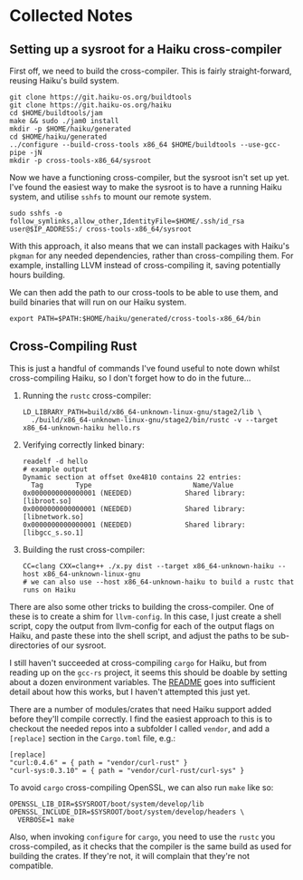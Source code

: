 Collected Notes
===============

Setting up a sysroot for a Haiku cross-compiler
-----------------------------------------------

First off, we need to build the cross-compiler. This is fairly straight-forward, reusing Haiku's build system.

```
git clone https://git.haiku-os.org/buildtools
git clone https://git.haiku-os.org/haiku
cd $HOME/buildtools/jam
make && sudo ./jam0 install
mkdir -p $HOME/haiku/generated
cd $HOME/haiku/generated
../configure --build-cross-tools x86_64 $HOME/buildtools --use-gcc-pipe -jN
mkdir -p cross-tools-x86_64/sysroot
```

Now we have a functioning cross-compiler, but the sysroot isn't set up yet. I've found the easiest way to make
the sysroot is to have a running Haiku system, and utilise `sshfs` to mount our remote system.

```
sudo sshfs -o follow_symlinks,allow_other,IdentityFile=$HOME/.ssh/id_rsa user@$IP_ADDRESS:/ cross-tools-x86_64/sysroot
```

With this approach, it also means that we can install packages with Haiku's `pkgman` for any needed dependencies, rather
than cross-compiling them. For example, installing LLVM instead of cross-compiling it, saving potentially hours building.

We can then add the path to our cross-tools to be able to use them, and build binaries that will run on our Haiku system.

```
export PATH=$PATH:$HOME/haiku/generated/cross-tools-x86_64/bin
```

Cross-Compiling Rust
--------------------

This is just a handful of commands I've found useful to note down whilst cross-compiling Haiku, so I don't forget how to
do in the future...

1. Running the `rustc` cross-compiler:
   ```
   LD_LIBRARY_PATH=build/x86_64-unknown-linux-gnu/stage2/lib \
     ./build/x86_64-unknown-linux-gnu/stage2/bin/rustc -v --target x86_64-unknown-haiku hello.rs
   ```
2. Verifying correctly linked binary:
   ```
   readelf -d hello
   # example output
   Dynamic section at offset 0xe4810 contains 22 entries:
     Tag        Type                         Name/Value
   0x0000000000000001 (NEEDED)             Shared library: [libroot.so]
   0x0000000000000001 (NEEDED)             Shared library: [libnetwork.so]
   0x0000000000000001 (NEEDED)             Shared library: [libgcc_s.so.1]
   ```
3. Building the rust cross-compiler:
   ```
   CC=clang CXX=clang++ ./x.py dist --target x86_64-unknown-haiku --host x86_64-unknown-linux-gnu
   # we can also use --host x86_64-unknown-haiku to build a rustc that runs on Haiku
   ```

There are also some other tricks to building the cross-compiler. One of these is to create a shim for `llvm-config`. In
this case, I just create a shell script, copy the output from llvm-config for each of the output flags on Haiku, and
paste these into the shell script, and adjust the paths to be sub-directories of our sysroot.

I still haven't succeeded at cross-compiling `cargo` for Haiku, but from reading up on the `gcc-rs` project, it seems
this should be doable by setting about a dozen environment variables. The [README](https://github.com/alexcrichton/gcc-rs)
goes into sufficient detail about how this works, but I haven't attempted this just yet.

There are a number of modules/crates that need Haiku support added before they'll compile correctly. I find the easiest
approach to this is to checkout the needed repos into a subfolder I called `vendor`, and add a `[replace]` section in the
`Cargo.toml` file, e.g.:
   ```
   [replace]
   "curl:0.4.6" = { path = "vendor/curl-rust" }
   "curl-sys:0.3.10" = { path = "vendor/curl-rust/curl-sys" }
   ```

To avoid `cargo` cross-compiling OpenSSL, we can also run `make` like so:
   ```
   OPENSSL_LIB_DIR=$SYSROOT/boot/system/develop/lib OPENSSL_INCLUDE_DIR=$SYSROOT/boot/system/develop/headers \
     VERBOSE=1 make
   ```

Also, when invoking `configure` for `cargo`, you need to use the `rustc` you cross-compiled, as it checks that the compiler
is the same build as used for building the crates. If they're not, it will complain that they're not compatible.
